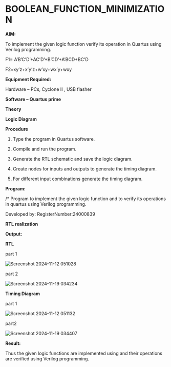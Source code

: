 # BOOLEAN_FUNCTION_MINIMIZATION

**AIM:**

To implement the given logic function verify its operation in Quartus using Verilog programming.

F1= A’B’C’D’+AC’D’+B’CD’+A’BCD+BC’D 

F2=xy’z+x’y’z+w’xy+wx’y+wxy

**Equipment Required:**

Hardware – PCs, Cyclone II , USB flasher

**Software – Quartus prime**

**Theory**

**Logic Diagram**

**Procedure**

1.	Type the program in Quartus software.

2.	Compile and run the program.

3.	Generate the RTL schematic and save the logic diagram.

4.	Create nodes for inputs and outputs to generate the timing diagram.

5.	For different input combinations generate the timing diagram.


**Program:**

/* Program to implement the given logic function and to verify its operations in quartus using Verilog programming. 

Developed by: RegisterNumber:24000839


**RTL realization**

**Output:**

**RTL**

part 1

![Screenshot 2024-11-12 051028](https://github.com/user-attachments/assets/b9adb0fc-4b07-4bd3-b1df-6c34c88802ee)

part 2

![Screenshot 2024-11-19 034234](https://github.com/user-attachments/assets/ba993afa-d9d0-46b4-bdb0-326ac714cefb)



**Timing Diagram**

part 1

![Screenshot 2024-11-12 051132](https://github.com/user-attachments/assets/633684a7-1be4-449d-bc6a-83da029108b1)

part2 

![Screenshot 2024-11-19 034407](https://github.com/user-attachments/assets/fcc5382a-39cf-40b0-befe-7c45efe8013b)


**Result:**

Thus the given logic functions are implemented using and their operations are verified using Verilog programming.

